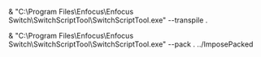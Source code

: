  & "C:\Program Files\Enfocus\Enfocus Switch\SwitchScriptTool\SwitchScriptTool.exe" --transpile .

 & "C:\Program Files\Enfocus\Enfocus Switch\SwitchScriptTool\SwitchScriptTool.exe" --pack . ../ImposePacked
